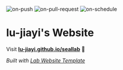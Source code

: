 
  ![on-push](../../actions/workflows/on-push.yaml/badge.svg)
  ![on-pull-request](../../actions/workflows/on-pull-request.yaml/badge.svg)
  ![on-schedule](../../actions/workflows/on-schedule.yaml/badge.svg)

  # lu-jiayi's Website

  Visit **[lu-jiayi.github.io/seallab](https://lu-jiayi.github.io/seallab)** 🚀

  _Built with [Lab Website Template](https://greene-lab.gitbook.io/lab-website-template-docs)_
